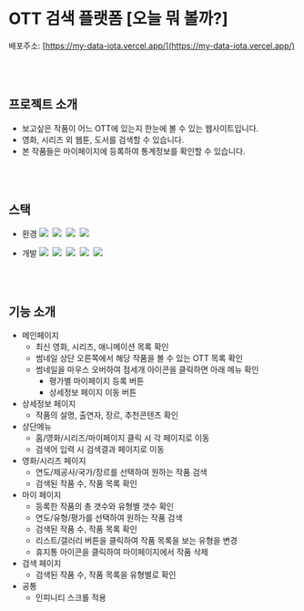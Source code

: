 # OTT 검색 플랫폼 [오늘 뭐 볼까?]

배포주소: [https://my-data-iota.vercel.app/](https://my-data-iota.vercel.app/)

<br/>
<br/>

## 프로젝트 소개

- 보고싶은 작품이 어느 OTT에 있는지 한눈에 볼 수 있는 웹사이트입니다.
- 영화, 시리즈 외 웹툰, 도서를 검색할 수 있습니다.
- 본 작품들은 마이페이지에 등록하여 통계정보를 확인할 수 있습니다.

<br/>
<br/>

## 스택

- 환경&nbsp;<img src="https://img.shields.io/badge/Git-F05032?logo=git&logoColor=white"/>&nbsp;
<img src="https://img.shields.io/badge/GitHub-181717?logo=github&logoColor=white"/>&nbsp;
<img src="https://img.shields.io/badge/Vercel-000000?logo=vercel&logoColor=white"/>&nbsp;
<img src="https://img.shields.io/badge/Visual Studio Code-007ACC?logo=visualstudiocode&logoColor=white"/>&nbsp;


- 개발&nbsp;<img src="https://img.shields.io/badge/React-61DAFB?logo=react&logoColor=white"/>&nbsp;
<img src="https://img.shields.io/badge/Next.js-000000?logo=nextdotjs&logoColor=white"/>&nbsp;
<img src="https://img.shields.io/badge/NextUI-000000?logo=nextui&logoColor=white"/>&nbsp;
<img src="https://img.shields.io/badge/Tailwind CSS-06B6D4?logo=tailwindcss&logoColor=white"/>&nbsp;
<img src="https://img.shields.io/badge/MongoDB-47A248?logo=mongodb&logoColor=white"/>&nbsp;

<br/>
<br/>

## 기능 소개
  - 메인페이지
    - 최신 영화, 시리즈, 애니메이션 목록 확인
    - 썸네일 상단 오른쪽에서 해당 작품을 볼 수 있는 OTT 목록 확인
    - 썸네일을 마우스 오버하여 점세개 아이콘을 클릭하면 아래 메뉴 확인
      - 평가별 마이페이지 등록 버튼
      - 상세정보 페이지 이동 버튼
  - 상세정보 페이지
    - 작품의 설명, 출연자, 장르, 추천콘텐츠 확인
  - 상단메뉴
    - 홈/영화/시리즈/마이페이지 클릭 시 각 페이지로 이동
    - 검색어 입력 시 검색결과 페이지로 이동
  - 영화/시리즈 페이지
    - 연도/제공사/국가/장르를 선택하여 원하는 작품 검색
    - 검색된 작품 수, 작품 목록 확인
  - 마이 페이지
    - 등록한 작품의 총 갯수와 유형별 갯수 확인
    - 연도/유형/평가를 선택하여 원하는 작품 검색
    - 검색된 작품 수, 작품 목록 확인
    - 리스트/갤러리 버튼을 클릭하여 작품 목록을 보는 유형을 변경
    - 휴지통 아이콘을 클릭하여 마이페이지에서 작품 삭제
  - 검색 페이지
    - 검색된 작품 수, 작품 목록을 유형별로 확인
  - 공통
    - 인피니티 스크롤 적용